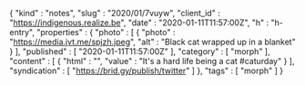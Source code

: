 {
  "kind" : "notes",
  "slug" : "2020/01/7vuyw",
  "client_id" : "https://indigenous.realize.be",
  "date" : "2020-01-11T11:57:00Z",
  "h" : "h-entry",
  "properties" : {
    "photo" : [ {
      "photo" : "https://media.jvt.me/spjzh.jpeg",
      "alt" : "Black cat wrapped up in a blanket"
    } ],
    "published" : [ "2020-01-11T11:57:00Z" ],
    "category" : [ "morph" ],
    "content" : [ {
      "html" : "",
      "value" : "It's a hard life being a cat #caturday"
    } ],
    "syndication" : [ "https://brid.gy/publish/twitter" ]
  },
  "tags" : [ "morph" ]
}
